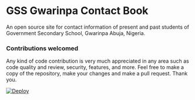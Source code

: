 # GSS Gwarinpa Contact Book
An open source site for contact information of present and past students of Government Secondary School, Gwarinpa Abuja, Nigeria.

### Contributions welcomed
Any kind of code contribution is very much appreciated in any area such as code quality and review, security, features, and more. Feel free to
make a copy of the repository, make your changes and make a pull request. Thank you.

[![Deploy](https://www.herokucdn.com/deploy/button.svg)](https://dashboard.heroku.com/apps/gss-contact-book/activity)
